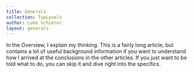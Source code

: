 ```yaml
---
title: Generals
collection: TopLevels
author: Luke Schierer
layout: generals
---
```


In the Overview, I explain my thinking. This is a fairly long article, but contains a lot of useful background information if you want to understand how I arrived at the conclusions in the other articles. If you just want to be told what to do, you can skip it and dive right into the specifics.
